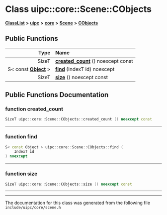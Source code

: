 

# Class uipc::core::Scene::CObjects



[**ClassList**](annotated.md) **>** [**uipc**](namespaceuipc.md) **>** [**core**](namespaceuipc_1_1core.md) **>** [**Scene**](classuipc_1_1core_1_1_scene.md) **>** [**CObjects**](classuipc_1_1core_1_1_scene_1_1_c_objects.md)










































## Public Functions

| Type | Name |
| ---: | :--- |
|  SizeT | [**created\_count**](#function-created_count) () noexcept const<br> |
|  S&lt; const [**Object**](classuipc_1_1core_1_1_object.md) &gt; | [**find**](#function-find) (IndexT id) noexcept<br> |
|  SizeT | [**size**](#function-size) () noexcept const<br> |




























## Public Functions Documentation




### function created\_count 

```C++
SizeT uipc::core::Scene::CObjects::created_count () noexcept const
```




<hr>



### function find 

```C++
S< const Object > uipc::core::Scene::CObjects::find (
    IndexT id
) noexcept
```




<hr>



### function size 

```C++
SizeT uipc::core::Scene::CObjects::size () noexcept const
```




<hr>

------------------------------
The documentation for this class was generated from the following file `include/uipc/core/scene.h`

